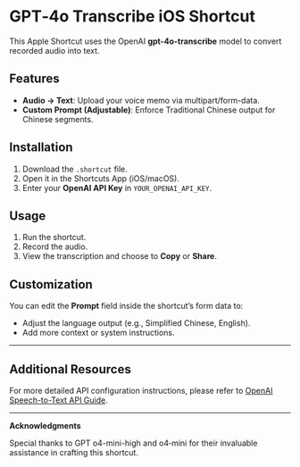 # GPT‑4o Transcribe iOS Shortcut

This Apple Shortcut uses the OpenAI **gpt-4o-transcribe** model to convert recorded audio into text.

## Features
- **Audio → Text**: Upload your voice memo via multipart/form-data.
- **Custom Prompt (Adjustable)**: Enforce Traditional Chinese output for Chinese segments. 

## Installation
1. Download the `.shortcut` file.  
2. Open it in the Shortcuts App (iOS/macOS).  
3. Enter your **OpenAI API Key** in `YOUR_OPENAI_API_KEY`.

## Usage
1. Run the shortcut.  
2. Record the audio.  
3. View the transcription and choose to **Copy** or **Share**.

## Customization
You can edit the **Prompt** field inside the shortcut’s form data to:
- Adjust the language output (e.g., Simplified Chinese, English).
- Add more context or system instructions.

---

## Additional Resources

For more detailed API configuration instructions, please refer to [OpenAI Speech-to-Text API Guide](https://platform.openai.com/docs/guides/speech-to-text).

---

**Acknowledgments**

Special thanks to GPT o4-mini-high and o4‑mini for their invaluable assistance in crafting this shortcut.
